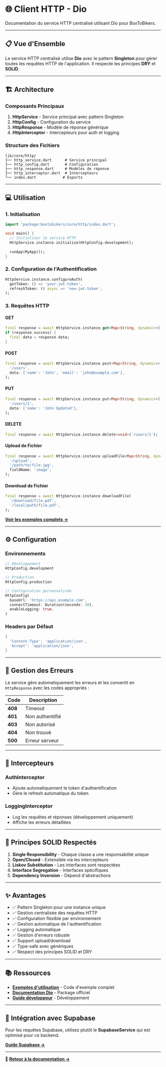 # 🌐 Client HTTP - Dio

Documentation du service HTTP centralisé utilisant Dio pour BoxToBikers.

---

## 📋 Vue d'Ensemble

Le service HTTP centralisé utilise **Dio** avec le pattern **Singleton** pour gérer toutes les requêtes HTTP de l'application. Il respecte les principes **DRY** et **SOLID**.

---

## 🏗️ Architecture

### Composants Principaux

1. **HttpService** - Service principal avec pattern Singleton
2. **HttpConfig** - Configuration du service
3. **HttpResponse** - Modèle de réponse générique
4. **HttpInterceptor** - Intercepteurs pour auth et logging

### Structure des Fichiers

```
lib/core/http/
├── http_service.dart      # Service principal
├── http_config.dart       # Configuration
├── http_response.dart     # Modèles de réponse
├── http_interceptor.dart  # Intercepteurs
└── index.dart            # Exports
```

---

## 💻 Utilisation

### 1. Initialisation

```dart
import 'package:boxtobikers/core/http/index.dart';

void main() {
  // Initialiser le service HTTP
  HttpService.instance.initialize(HttpConfig.development);
  
  runApp(MyApp());
}
```

### 2. Configuration de l'Authentification

```dart
HttpService.instance.configureAuth(
  getToken: () => 'your-jwt-token',
  refreshToken: () async => 'new-jwt-token',
);
```

### 3. Requêtes HTTP

#### GET
```dart
final response = await HttpService.instance.get<Map<String, dynamic>>('/users');
if (response.success) {
  final data = response.data;
}
```

#### POST
```dart
final response = await HttpService.instance.post<Map<String, dynamic>>(
  '/users',
  data: {'name': 'John', 'email': 'john@example.com'},
);
```

#### PUT
```dart
final response = await HttpService.instance.put<Map<String, dynamic>>(
  '/users/1',
  data: {'name': 'John Updated'},
);
```

#### DELETE
```dart
final response = await HttpService.instance.delete<void>('/users/1');
```

#### Upload de Fichier
```dart
final response = await HttpService.instance.uploadFile<Map<String, dynamic>>(
  '/upload',
  '/path/to/file.jpg',
  fieldName: 'image',
);
```

#### Download de Fichier
```dart
final response = await HttpService.instance.downloadFile(
  '/download/file.pdf',
  '/local/path/file.pdf',
);
```

**[Voir les exemples complets →](examples/example_usage.dart)**

---

## ⚙️ Configuration

### Environnements

```dart
// Développement
HttpConfig.development

// Production
HttpConfig.production

// Configuration personnalisée
HttpConfig(
  baseUrl: 'https://api.example.com',
  connectTimeout: Duration(seconds: 30),
  enableLogging: true,
)
```

### Headers par Défaut

```dart
{
  'Content-Type': 'application/json',
  'Accept': 'application/json',
}
```

---

## 🚨 Gestion des Erreurs

Le service gère automatiquement les erreurs et les convertit en `HttpResponse` avec les codes appropriés :

| Code | Description |
|------|-------------|
| **408** | Timeout |
| **401** | Non authentifié |
| **403** | Non autorisé |
| **404** | Non trouvé |
| **500** | Erreur serveur |

---

## 🔌 Intercepteurs

### AuthInterceptor
- Ajoute automatiquement le token d'authentification
- Gère le refresh automatique du token

### LoggingInterceptor
- Log les requêtes et réponses (développement uniquement)
- Affiche les erreurs détaillées

---

## 🎯 Principes SOLID Respectés

1. **Single Responsibility** - Chaque classe a une responsabilité unique
2. **Open/Closed** - Extensible via les intercepteurs
3. **Liskov Substitution** - Les interfaces sont respectées
4. **Interface Segregation** - Interfaces spécifiques
5. **Dependency Inversion** - Dépend d'abstractions

---

## ✨ Avantages

- ✅ Pattern Singleton pour une instance unique
- ✅ Gestion centralisée des requêtes HTTP
- ✅ Configuration flexible par environnement
- ✅ Gestion automatique de l'authentification
- ✅ Logging automatique
- ✅ Gestion d'erreurs robuste
- ✅ Support upload/download
- ✅ Type-safe avec génériques
- ✅ Respect des principes SOLID et DRY

---

## 📚 Ressources

- **[Exemples d'utilisation](examples/example_usage.dart)** - Code d'exemple complet
- **[Documentation Dio](https://pub.dev/packages/dio)** - Package officiel
- **[Guide développeur](../../development/README.md)** - Développement

---

## 🔗 Intégration avec Supabase

Pour les requêtes Supabase, utilisez plutôt le **SupabaseService** qui est optimisé pour ce backend.

**[Guide Supabase →](../supabase/README.md)**

---

📖 **[Retour à la documentation →](../../README.md)**

